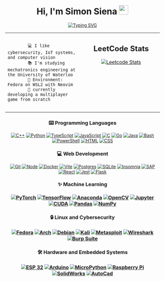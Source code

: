 <!-- README Inspiration: Francis Bui - https://github.com/Francis-Bui -->
<h1 align="center">Hi, I'm Simon Siena <img src="https://media.giphy.com/media/hvRJCLFzcasrR4ia7z/giphy.gif" width="30"></h1>
      <p align="center">
        <!-- Typing SVG by DenverCoder1 -->
        <a href="https://git.io/typing-svg">
          <img src="https://readme-typing-svg.demolab.com?font=Fira+Code&duration=3000&pause=1000&color=66E1F7&center=true&random=true&width=500&lines=Embedded+Systems+Programmer;Computer+Vision+Developer;Mechatronics+Engineering+Student;Fullstack+Developer;Backend+Developer;Game+Developer" alt="Typing SVG" />
        </a>
      </p>

<table border="0" width="100%">
  <tr>
    <td align="left" valign="center" width="50%">
        <pre><code valign="" style="display: block; text-align: left">
        💻 I like cybersecurity, IoT systems, and computer vision
        📚 I'm studying mechatronics engineering at the University of Waterloo
        🌺 Environment: Fedora on WSL2 with Neovim
        🌱 currently developing a multiplayer game from scratch
    </td>
    <td align="center" valign="top" width="50%">
      <h2>LeetCode Stats</h2>
      <a href="https://leetcode.com/Arduino_88">
        <img src="https://leetcard.jacoblin.cool/Arduino_88?theme=unicorn" alt="Leetcode Stats">   
      </a>
    </td>
  </tr>
</table>

<h3 align="center" style="display: flex; align-items: center; justify-content: center;">
     ⌨️ Programming Languages
</h3>
<p align="center">
      <a href="#"><img alt="C++" src="https://img.shields.io/badge/C%2B%2B-00599C?style=for-the-badge&logo=c%2B%2B&logoColor=white"></a>
      <a href="#"><img alt="Python" src="https://img.shields.io/badge/Python-3776AB?style=for-the-badge&logo=python&logoColor=white"></a>
      <a href="#"><img alt="TypeScript" src="https://img.shields.io/badge/TypeScript-3178C6?style=for-the-badge&logo=typescript&logoColor=white"></a>
      <a href="#"><img alt="JavaScript" src="https://img.shields.io/badge/JavaScript-c6c200?style=for-the-badge&logo=javascript&logoColor=white"></a>
      <a href="#"><img alt="C" src="https://img.shields.io/badge/C-7e93aa?style=for-the-badge&logo=c&logoColor=white"></a>
      <a href="#"><img alt="Go" src="https://img.shields.io/badge/Go-00ADD8?style=for-the-badge&logo=go&logoColor=white"></a>
      <a href="#"><img alt="Java" src="https://img.shields.io/badge/Java-ed2025?style=for-the-badge&logo=java&logoColor=white"></a>
      <a href="#"><img alt="Bash" src="https://img.shields.io/badge/Bash-4EAA25?style=for-the-badge&logo=gnubash&logoColor=white"></a>
      <a href="#"><img alt="PowerShell" src="https://img.shields.io/badge/PowerShell-5391FE?style=for-the-badge&logo=educative&logoColor=white"></a>
      <a href="#"><img alt="HTML" src="https://img.shields.io/badge/HTML-E34F26?style=for-the-badge&logo=html5&logoColor=white"></a>
      <a href="#"><img alt="CSS" src="https://img.shields.io/badge/CSS-1572B6?style=for-the-badge&logo=css3&logoColor=white"></a>
</p>

<h3 align="center">
      💻 Web Development
</h3> 
<p align="center">
    <a href="#"><img alt="Git" src="https://img.shields.io/badge/git-%23F05033.svg?style=for-the-badge&logo=git&logoColor=white"></a>
    <a href="#"><img alt="Node" src="https://img.shields.io/badge/Node-5FA04E?style=for-the-badge&logo=nodedotjs&logoColor=white"></a>
    <a href="#"><img alt="Docker" src="https://img.shields.io/badge/Docker-2496ED?style=for-the-badge&logo=docker&logoColor=white"></a>
    <a href="#"><img alt="Vite" src="https://img.shields.io/badge/Vite-646CFF?style=for-the-badge&logo=vite&logoColor=white"></a>
    <a href="#"><img alt="Postgres" src="https://img.shields.io/badge/Postgres-4169E1?style=for-the-badge&logo=postgresql&logoColor=white"></a>
    <a href="#"><img alt="SQLite" src="https://img.shields.io/badge/SQLite-003B57.svg?style=for-the-badge&logo=sqlite&logoColor=white"></a>
    <a href="#"><img alt="Insomnia" src="https://img.shields.io/badge/Insomnia-4000BF?style=for-the-badge&logo=insomnia&logoColor=white"></a>
    <a href="#"><img alt="SAP" src="https://img.shields.io/badge/SAP-0FAAFF?style=for-the-badge&logo=sap&logoColor=white"></a>
    <a href="#"><img alt="React" src="https://img.shields.io/badge/React-2496ED?style=for-the-badge&logo=react&logoColor=white"></a>
    <a href="#"><img alt="Jest" src="https://img.shields.io/badge/Jest-C21325?style=for-the-badge&logo=jest&logoColor=white"></a>
    <a href="#"><img alt="Flask" src="https://img.shields.io/badge/Flask-000000?style=for-the-badge&logo=flask&logoColor=white"></a>
</p>

<h3 align="center">✨ Machine Learning<h3>
<p align="center">
    <a href="#"><img alt="PyTorch" src="https://img.shields.io/badge/PyTorch-%23EE4C2C.svg?style=for-the-badge&logo=PyTorch&logoColor=white"></a>
    <a href="#"><img alt="TensorFlow" src="https://img.shields.io/badge/TensorFlow-%23FF6F00.svg?style=for-the-badge&logo=TensorFlow&logoColor=white"></a>
    <a href="#"><img alt="Anaconda" src="https://img.shields.io/badge/Anaconda-%2344A833.svg?style=for-the-badge&logo=anaconda&logoColor=white"></a>
    <a href="#"><img alt="OpenCV" src="https://img.shields.io/badge/opencv-%23white.svg?style=for-the-badge&logo=opencv&logoColor=white"></a>
    <a href="#"><img alt="Jupyter" src="https://img.shields.io/badge/jupyter-F37626?style=for-the-badge&logo=jupyter&logoColor=white"></a>
    <a href="#"><img alt="CUDA" src="https://img.shields.io/badge/CUDA-76B900?style=for-the-badge&logo=nvidia&logoColor=white"></a>
    <a href="#"><img alt="Pandas" src="https://img.shields.io/badge/pandas-%23150458.svg?style=for-the-badge&logo=pandas&logoColor=white"></a>
    <a href="#"><img alt="NumPy" src="https://img.shields.io/badge/numpy-%23013243.svg?style=for-the-badge&logo=numpy&logoColor=white"></a>
</p>

      
<h3 align="center">
       🔒 Linux and Cybersecurity
<h3> 
<p align="center">
    <a href="#"><img alt="Fedora" src="https://img.shields.io/badge/Fedora-51A2DA?style=for-the-badge&logo=fedora&logoColor=white"></a>
    <a href="#"><img alt="Arch" src="https://img.shields.io/badge/Arch-1793D1?style=for-the-badge&logo=archlinux&logoColor=white"></a>
    <a href="#"><img alt="Debian" src="https://img.shields.io/badge/Debian-D70A53?style=for-the-badge&logo=debian&logoColor=white"></a>
    <a href="#"><img alt="Kali" src="https://img.shields.io/badge/Kali-268BEE?style=for-the-badge&logo=kalilinux&logoColor=white"></a>
    <a href="#"><img alt="Metasploit" src="https://img.shields.io/badge/Metasploit-2596CD?style=for-the-badge&logo=metasploit&logoColor=white"></a>
    <a href="#"><img alt="Wireshark" src="https://img.shields.io/badge/Wireshark-1679A7?style=for-the-badge&logo=wireshark&logoColor=white"></a>
    <a href="#"><img alt="Burp Suite" src="https://img.shields.io/badge/Burp_Suite-FF6633?style=for-the-badge&logo=burpsuite&logoColor=white"></a>
</p>

<h3 align="center">🛠️ Hardware and Embedded Systems<h3>
<p align="center">
    <a href="#"><img alt="ESP 32" src="https://img.shields.io/badge/ESP%2032-E7352C?style=for-the-badge&logo=espressif&logoColor=white"></a>
    <a href="#"><img alt="Arduino" src="https://img.shields.io/badge/-Arduino-00979D?style=for-the-badge&logo=Arduino&logoColor=white"></a>
      <a href="#"><img alt="MicroPython" src="https://img.shields.io/badge/MicroPython-2B2728?style=for-the-badge&logo=micropython&logoColor=white"></a>
    <a href="#"><img alt="Raspberry Pi" src="https://img.shields.io/badge/-Raspberry_Pi-C51A4A?style=for-the-badge&logo=Raspberry-Pi"></a>
    <a href="#"><img alt="SolidWorks" src="https://img.shields.io/badge/Solidworks-e13b3b?style=for-the-badge&logo=dassaultsystemes&logoColor=white"></a>
    <a href="#"><img alt="AutoCad" src="https://img.shields.io/badge/AutoCAD-E51050?style=for-the-badge&logo=autocad&logoColor=white"></a>
</p>

<!-- Credits:[I-am-vishalmaurya](https://github.com/I-am-vishalmaurya), [Francis-Bui](https://github.com/Francis-Bui) -->
